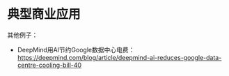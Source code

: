 # 典型商业应用

其他例子：
- DeepMind用AI节约Google数据中心电费：https://deepmind.com/blog/article/deepmind-ai-reduces-google-data-centre-cooling-bill-40
